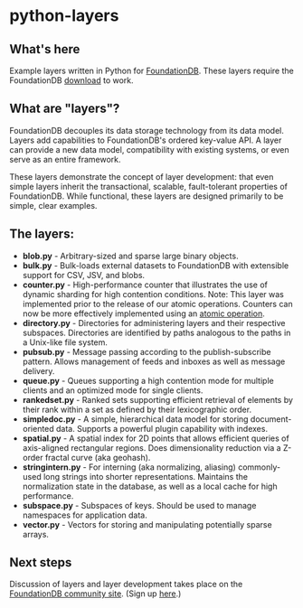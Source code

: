 python-layers
=============

What's here
-----------

Example layers written in Python for [FoundationDB](https://foundationdb.com). These layers require the FoundationDB [download](https://foundationdb.com/get) to work.

What are "layers"?
------------------

FoundationDB decouples its data storage technology from its data model. Layers add capabilities to FoundationDB's ordered key-value API. A layer can provide a new data model, compatibility with existing systems, or even serve as an entire framework.

These layers demonstrate the concept of layer development: that even simple layers inherit the transactional, scalable, fault-tolerant properties of FoundationDB. While functional, these layers are designed primarily to be simple, clear examples.

The layers:
-----------

 * **blob.py** - Arbitrary-sized and sparse large binary objects.
 * **bulk.py** - Bulk-loads external datasets to FoundationDB with extensible support for CSV, JSV, and blobs.
 * **counter.py** - High-performance counter that illustrates the use of dynamic sharding for high contention conditions. Note: This layer was implemented prior to the release of our atomic operations. Counters can now be more effectively implemented using an [atomic operation](https://foundationdb.com/documentation/api-python.html#atomic-operations).
 * **directory.py** - Directories for administering layers and their respective subspaces. Directories are identified by paths analogous to the paths in a Unix-like file system.
 * **pubsub.py** - Message passing according to the publish-subscribe pattern. Allows management of feeds and inboxes as well as message delivery.
 * **queue.py** - Queues supporting a high contention mode for multiple clients and an optimized mode for single clients.
  * **rankedset.py** - Ranked sets supporting efficient retrieval of elements by their rank within a set as defined by their lexicographic order.
 * **simpledoc.py** - A simple, hierarchical data model for storing document-oriented data. Supports a powerful plugin capability with indexes.
 * **spatial.py** - A spatial index for 2D points that allows efficient queries of axis-aligned rectangular regions. Does dimensionality reduction via a Z-order fractal curve (aka geohash).
 * **stringintern.py** - For interning (aka normalizing, aliasing) commonly-used long strings into shorter representations. Maintains the normalization state in the database, as well as a local cache for high performance.
 * **subspace.py** - Subspaces of keys. Should be used to manage namespaces for application data.
 * **vector.py** - Vectors for storing and manipulating potentially sparse arrays.

Next steps
----------

Discussion of layers and layer development takes place on the [FoundationDB community site](http://community.foundationdb.com). (Sign up [here](https://foundationdb.com).)
